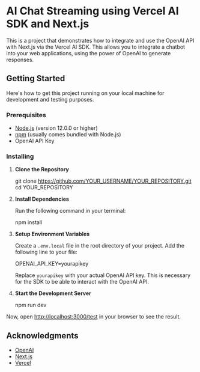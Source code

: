 # AI Chat Streaming using Vercel AI SDK and Next.js

This is a project that demonstrates how to integrate and use the OpenAI API with Next.js via the Vercel AI SDK. This allows you to integrate a chatbot into your web applications, using the power of OpenAI to generate responses.

## Getting Started

Here's how to get this project running on your local machine for development and testing purposes.

### Prerequisites

- [Node.js](https://nodejs.org/en/) (version 12.0.0 or higher)
- [npm](https://www.npmjs.com/) (usually comes bundled with Node.js)
- OpenAI API Key

### Installing

1. **Clone the Repository**

    git clone https://github.com/YOUR_USERNAME/YOUR_REPOSITORY.git
    cd YOUR_REPOSITORY

2. **Install Dependencies**

    Run the following command in your terminal:
    
    npm install

3. **Setup Environment Variables**

    Create a `.env.local` file in the root directory of your project. Add the following line to your file:

    OPENAI_API_KEY=yourapikey
    
    Replace `yourapikey` with your actual OpenAI API key. This is necessary for the SDK to be able to interact with the OpenAI API.

4. **Start the Development Server**


    npm run dev


Now, open [http://localhost:3000/test](http://localhost:3000/test) in your browser to see the result.


## Acknowledgments

- [OpenAI](https://openai.com/)
- [Next.js](https://nextjs.org/)
- [Vercel](https://vercel.com/)
